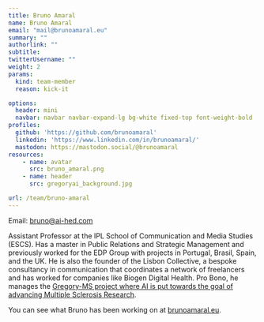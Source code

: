 ```yaml
---
title: Bruno Amaral
name: Bruno Amaral
email: "mail@brunoamaral.eu"
summary: "" 
authorlink: ""
subtitle:  
twitterUsername: ""
weight: 2
params:
  kind: team-member
  reason: kick-it

options:
  header: mini
  navbar: navbar navbar-expand-lg bg-white fixed-top font-weight-bold
profiles:
  github: 'https://github.com/brunoamaral'
  linkedin: 'https://www.linkedin.com/in/brunoamaral/'
  mastodon: https://mastodon.social/@brunoamaral
resources:
    - name: avatar
      src: bruno_amaral.png
    - name: header
      src: gregoryai_background.jpg

url: /team/bruno-amaral
---
```

Email: <bruno@ai-hed.com>

Assistant Professor at the IPL School of Communication and Media Studies (ESCS). Has a master in Public Relations and Strategic Management and previously worked for the EDP Group with projects in Portugal, Brasil, Spain, and the UK. He is also the founder of the Lisbon Collective, a bespoke consultancy in communication that coordinates a network of freelancers and has worked for companies like Biogen Digital Health. Pro Bono, he manages the [Gregory-MS project where AI is put towards the goal of advancing Multiple Sclerosis Research](https://gregory-ms.com/). 

You can see what Bruno has been working on at [brunoamaral.eu](https://brunoamaral.eu/).